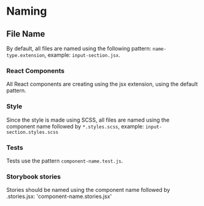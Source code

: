 # Naming

## File Name

By default, all files are named using the following pattern: `name-type.extension`, example: `input-section.jsx`.

### React Components

All React components are creating using the jsx extension, using the default pattern.

### Style

Since the style is made using SCSS, all files are named using the component name followed by `*.styles.scss`, example: `input-section.styles.scss`

### Tests

Tests use the pattern `component-name.test.js`.

### Storybook stories

Stories should be named using the component name followed by .stories.jsx: 'component-name.stories.jsx'
